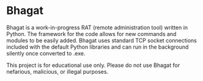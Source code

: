 # Bhagat

Bhagat is a work-in-progress RAT (remote administration tool) written in Python. The framework for the code allows for new commands and modules to be easily added. Bhagat uses standard TCP socket connections included with the default Python libraries and can run in the background silently once converted to .exe. 

This project is for educational use only. Please do not use Bhagat for nefarious, malicious, or illegal purposes. 
